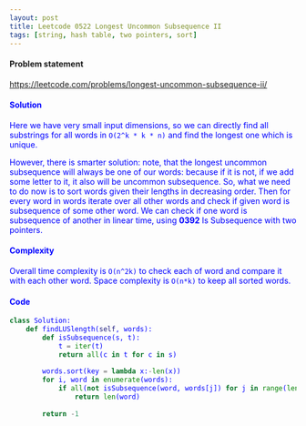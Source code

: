 ```yaml
---
layout: post
title: Leetcode 0522 Longest Uncommon Subsequence II
tags: [string, hash table, two pointers, sort]
---
```


#### Problem statement

<a href="https://leetcode.com/problems/longest-uncommon-subsequence-ii/"> <font color = blue>https://leetcode.com/problems/longest-uncommon-subsequence-ii/

#### Solution
Here we have very small input dimensions, so we can directly find all substrings for all words in `O(2^k * k * n)` and find the longest one which is unique.

However, there is smarter solution: note, that the longest uncommon subsequence will always be one of our words: because if it is not, if we add some letter to it, it also will be uncommon subsequence. So, what we need to do now is to sort words given their lengths in decreasing order. Then for every word in words iterate over all other words and check if given word is subsequence of some other word. We can check if one word is subsequence of another in linear time, using **0392** Is Subsequence with two pointers. 

#### Complexity
Overall time complexity is `O(n^2k)` to check each of word and compare it with each other word. Space complexity is `O(n*k)` to keep all sorted words.

#### Code
```python
class Solution:
    def findLUSlength(self, words):
        def isSubsequence(s, t):
            t = iter(t)
            return all(c in t for c in s)
 
        words.sort(key = lambda x:-len(x))
        for i, word in enumerate(words):
            if all(not isSubsequence(word, words[j]) for j in range(len(words)) if j != i): 
                return len(word)
        
        return -1
```

